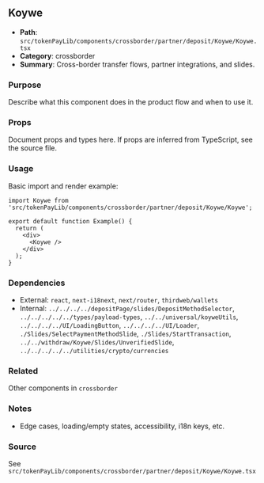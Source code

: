 ## Koywe

- **Path**: `src/tokenPayLib/components/crossborder/partner/deposit/Koywe/Koywe.tsx`
- **Category**: crossborder
- **Summary**: Cross-border transfer flows, partner integrations, and slides.

### Purpose
Describe what this component does in the product flow and when to use it.

### Props
Document props and types here. If props are inferred from TypeScript, see the source file.

### Usage
Basic import and render example:


```tsx
import Koywe from 'src/tokenPayLib/components/crossborder/partner/deposit/Koywe/Koywe';

export default function Example() {
  return (
    <div>
      <Koywe />
    </div>
  );
}

```

### Dependencies
- External: `react`, `next-i18next`, `next/router`, `thirdweb/wallets`
- Internal: `../../../../depositPage/slides/DepositMethodSelector`, `../../../../../types/payload-types`, `../../universal/koyweUtils`, `../../../../UI/LoadingButton`, `../../../../UI/Loader`, `./Slides/SelectPaymentMethodSlide`, `./Slides/StartTransaction`, `../../withdraw/Koywe/Slides/UnverifiedSlide`, `../../../../../utilities/crypto/currencies`

### Related
Other components in `crossborder`

### Notes
- Edge cases, loading/empty states, accessibility, i18n keys, etc.

### Source
See `src/tokenPayLib/components/crossborder/partner/deposit/Koywe/Koywe.tsx`
